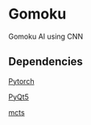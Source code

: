 # Gomoku
Gomoku AI using CNN

## Dependencies

[Pytorch](https://pytorch.org)

[PyQt5](https://pypi.org/project/PyQt5/)

[mcts](https://pypi.org/project/mcts/)
